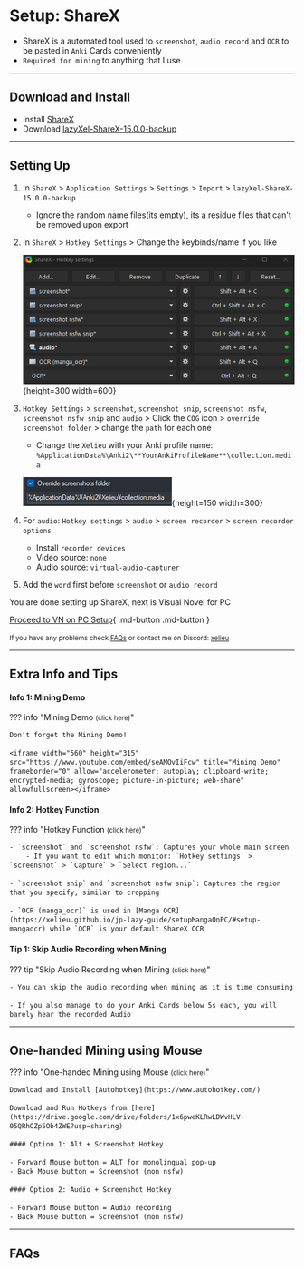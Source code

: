 # Setup: ShareX

- ShareX is a automated tool used to `screenshot`, `audio record` and `OCR` to be pasted in `Anki` Cards conveniently
- `Required for mining` to anything that I use

---

## Download and Install

- Install [ShareX](https://getsharex.com/)
- Download [lazyXel-ShareX-15.0.0-backup](https://drive.google.com/drive/folders/1WGmVeT6pdip-LK8asqi_cF3OC0lvNylL?usp=sharing)

---

## Setting Up

1. In `ShareX` > `Application Settings` > `Settings` > `Import` > `lazyXel-ShareX-15.0.0-backup`
    - Ignore the random name files(its empty), its a residue files that can't be removed upon export

2. In `ShareX` > `Hotkey Settings` > Change the keybinds/name if you like

    ![ShareX Hotkeys](../img/sharex-hotkeys.png){height=300 width=600}

3. `Hotkey Settings` > `screenshot`, `screenshot snip`, `screenshot nsfw`, `screenshot nsfw snip` and `audio` > Click the `COG` icon > `override screenshot folder` > change the `path` for each one
    - Change the `Xelieu` with your Anki profile name: `%ApplicationData%\Anki2\**YourAnkiProfileName**\collection.media`

    ![ShareX Path](../img/sharex-path.png){height=150 width=300}

4. For `audio`: `Hotkey settings` > `audio` > `screen recorder` > `screen recorder options`
    - Install `recorder devices`
    - Video source: `none`
    - Audio source: `virtual-audio-capturer`

5. Add the `word` first before `screenshot` or `audio record`

You are done setting up ShareX, next is Visual Novel for PC

[Proceed to VN on PC Setup](setupVnOnPC.md){ .md-button .md-button }

<small>If you have any problems check [FAQs](https://xelieu.github.io/jp-lazy-guide/setupShareX/#faqs) or contact me on Discord: [xelieu](https://www.discordapp.com/users/719459399168426054)</small>

---

## Extra Info and Tips

#### Info 1: Mining Demo

??? info "Mining Demo <small>(click here)</small>"

    Don't forget the Mining Demo!
    
    <iframe width="560" height="315" src="https://www.youtube.com/embed/seAMOvIiFcw" title="Mining Demo" frameborder="0" allow="accelerometer; autoplay; clipboard-write; encrypted-media; gyroscope; picture-in-picture; web-share" allowfullscreen></iframe>

#### Info 2: Hotkey Function

??? info "Hotkey Function <small>(click here)</small>"

    - `screenshot` and `screenshot nsfw`: Captures your whole main screen
        - If you want to edit which monitor: `Hotkey settings` > `screenshot` > `Capture` > `Select region...`

    - `screenshot snip` and `screenshot nsfw snip`: Captures the region that you specify, similar to cropping

    - `OCR (manga_ocr)` is used in [Manga OCR](https://xelieu.github.io/jp-lazy-guide/setupMangaOnPC/#setup-mangaocr) while `OCR` is your default ShareX OCR

#### Tip 1: Skip Audio Recording when Mining

??? tip "Skip Audio Recording when Mining <small>(click here)</small>"

    - You can skip the audio recording when mining as it is time consuming

    - If you also manage to do your Anki Cards below 5s each, you will barely hear the recorded Audio

---

## One-handed Mining using Mouse

??? info "One-handed Mining using Mouse <small>(click here)</small>"

    Download and Install [Autohotkey](https://www.autohotkey.com/)

    Download and Run Hotkeys from [here](https://drive.google.com/drive/folders/1x6pweKLRwLDWvHLV-05QRhOZp5Ob4ZWE?usp=sharing)

    #### Option 1: Alt + Screenshot Hotkey

    - Forward Mouse button = ALT for monolingual pop-up
    - Back Mouse button = Screenshot (non nsfw)

    #### Option 2: Audio + Screenshot Hotkey

    - Forward Mouse button = Audio recording
    - Back Mouse button = Screenshot (non nsfw)

---

## FAQs